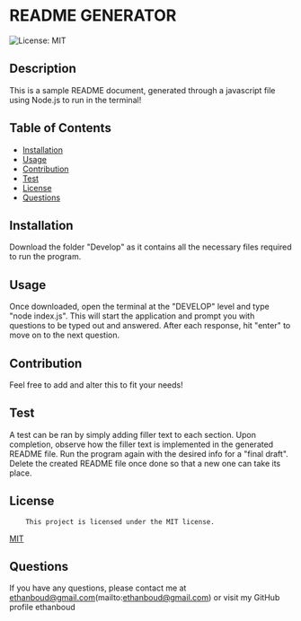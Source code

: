 # README GENERATOR
![License: MIT](https://img.shields.io/badge/License-MIT-yellow.svg)

## Description
This is a sample README document, generated through a javascript file using Node.js to run in the terminal!

## Table of Contents
- [Installation](#installation)
- [Usage](#usage)
- [Contribution](#contribution)
- [Test](#test)
- [License](#license)
- [Questions](#questions)

## Installation
Download the folder "Develop" as it contains all the necessary files required to run the program.

## Usage
Once downloaded, open the terminal at the "DEVELOP" level and type "node index.js". This will start the application and prompt you with questions to be typed out and answered. After each response, hit "enter" to move on to the next question.

## Contribution
Feel free to add and alter this to fit your needs!

## Test
A test can be ran by simply adding filler text to each section. Upon completion, observe how the filler text is implemented in the generated README file. Run the program again with the desired info for a "final draft". Delete the created README file once done so that a new one can take its place.

## License
        This project is licensed under the MIT license.
[MIT](https://opensource.org/licenses/MIT)
    

## Questions
If you have any questions, please contact me at ethanboud@gmail.com(mailto:ethanboud@gmail.com) or visit my GitHub profile ethanboud
